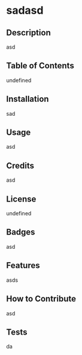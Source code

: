 # sadasd
  ## Description
  asd
  ## Table of Contents
  undefined
  ## Installation
  sad
  ## Usage
  asd
  ## Credits
  asd
  ## License
  undefined
  ## Badges
  asd
  ## Features
  asds
  ## How to Contribute
  asd
  ## Tests
  da